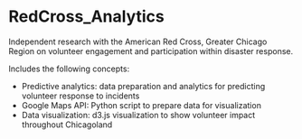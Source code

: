 RedCross_Analytics
===================

Independent research with the American Red Cross, Greater Chicago Region on volunteer engagement and participation within disaster response.

Includes the following concepts:
- Predictive analytics: data preparation and analytics for predicting volunteer response to incidents
- Google Maps API: Python script to prepare data for visualization
- Data visualization: d3.js visualization to show volunteer impact throughout Chicagoland
